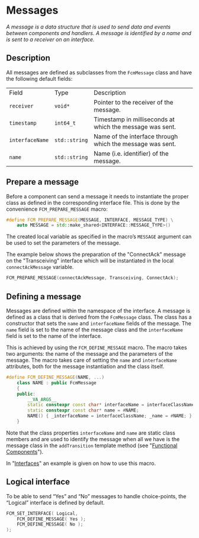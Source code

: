 # Messages
_A message is a data structure that is used to send data and events between components and handlers. A message is identified by a name and is sent to a receiver on an interface._

## Description

All messages are defined as subclasses from the `FcmMessage` class and have the following default fields:

<table>
  <tr>
   <td>Field
   </td>
   <td>Type
   </td>
   <td>Description
   </td>
  </tr>
  <tr>
   <td><code>receiver</code>
   </td>
   <td><code>void*</code>
   </td>
   <td>Pointer to the receiver of the message.
   </td>
  </tr>
  <tr>
   <td><code>timestamp</code>
   </td>
   <td><code>int64_t</code>
   </td>
   <td>Timestamp in milliseconds at which the message was sent.
   </td>
  </tr>
  <tr>
   <td><code>interfaceName</code>
   </td>
   <td><code>std::string</code>
   </td>
   <td>Name of the interface through which the message was sent.
   </td>
  </tr>
  <tr>
   <td><code>name</code>
   </td>
   <td><code>std::string</code>
   </td>
   <td>Name (i.e. identifier) of the message.
   </td>
  </tr>
</table>

## Prepare a message

Before a component can send a message it needs to instantiate the proper class as defined in the corresponding interface file. This is done by the convenience `FCM_PREPARE_MESSAGE` macro:

```cpp
#define FCM_PREPARE_MESSAGE(MESSAGE, INTERFACE, MESSAGE_TYPE) \
    auto MESSAGE = std::make_shared<INTERFACE::MESSAGE_TYPE>()
```

The created local variable as specified in the macro’s `MESSAGE` argument can be used to set the parameters of the message.

The example below shows the preparation of the "ConnectAck" message on the "Transceiving" interface which will be instantiated in the local `connectAckMessage` variable.

```cpp
FCM_PREPARE_MESSAGE(connectAckMessage, Transceiving, ConnectAck);
```

## Defining a message

Messages are defined within the namespace of the interface. A message is defined as a class that is derived from the `FcmMessage` class. The class has a constructor that sets the `name` and `interfaceName` fields of the message. The `name` field is set to the name of the message class and the `interfaceName` field is set to the name of the interface.

This is achieved by using the `FCM_DEFINE_MESSAGE` macro. The macro takes two arguments: the name of the message and the parameters of the message. The macro takes care of setting the `name` and `interfaceName` attributes, both for the message instantiation and the class itself.

```cpp
#define FCM_DEFINE_MESSAGE(NAME, ...)                                    \
    class NAME : public FcmMessage                                       \
    {                                                                    \
    public:                                                              \
        __VA_ARGS__                                                      \
        static constexpr const char* interfaceName = interfaceClassName; \
        static constexpr const char* name = #NAME;                       \
        NAME() { _interfaceName = interfaceClassName; _name = #NAME; }   \
    }
```

Note that the class properties `interfaceName` and `name` are static class members and are used to identify the message when all we have is the message class in the `addTransition` template method (see "[Functional Components](./FunctionalComponent.md#using-the-addtransitionfunction-template-method)").

In "[Interfaces](Interfaces.md)" an example is given on how to use this macro.

## Logical interface

To be able to send “Yes” and “No” messages to handle choice-points, the “Logical” interface is defined by default.

```cpp
FCM_SET_INTERFACE( Logical,
    FCM_DEFINE_MESSAGE( Yes );
    FCM_DEFINE_MESSAGE( No );
);
```
